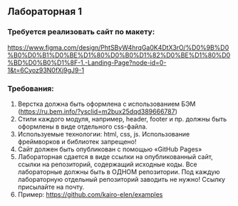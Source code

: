 ## Лабораторная 1

### Требуется реализовать сайт по макету:
https://www.figma.com/design/PhtSByW4hrqGa0K4DtX3rO/%D0%9B%D0%B0%D0%B1%D0%BE%D1%80%D0%B0%D1%82%D0%BE%D1%80%D0%BD%D0%B0%D1%8F-1.-Landing-Page?node-id=0-1&t=6Cyoz93N0fXj9gJ9-1

### Требования:

1. Верстка должна быть оформлена с использованием БЭМ (https://ru.bem.info/?ysclid=m2bux25dqd389666787)
2. Стили каждого модуля, например, header, footer и пр. должны быть оформлены в виде отдельного css-файла.
3. Используемые технологии: html, css, js. Использование фреймворков и библиотек запрещено!
4. Сайт должен быть опубликован с помощью «GitHub Pages»
5. Лабораторная сдается в виде ссылки на опубликованный сайт, ссылки на репозиторий, содержащий исходные коды. Все лабораторные должны быть в ОДНОМ репозитории. Под каждую лабораторную отдельный репозиторий заводить не нужно! Ссылку присылайте на почту.
6. Пример: https://github.com/kairo-elen/examples
